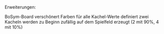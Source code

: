 Erweiterungen:

BoSym-Board verschönert
Farben für alle Kachel-Werte definiert
zwei Kacheln werden zu Beginn zufällig auf dem Spielfeld erzeugt (2 mit 90%, 4 mit 10%)
